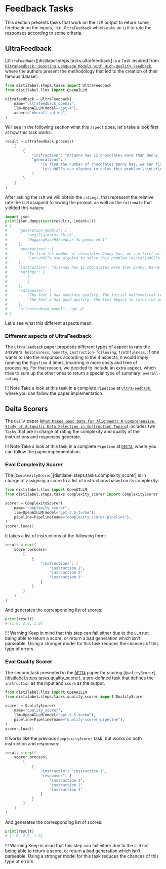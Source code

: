 # Feedback Tasks

This section presents tasks that work on the `LLM` output to return some feedback on the inputs, like `UltraFeedback` which asks an `LLM` to rate the responses according to some criteria.


## UltraFeedback

[`UltraFeedback`][distilabel.steps.tasks.ultrafeedback] is a `Task` inspired from [`UltraFeedback: Boosting Language Models with High-quality Feedback`](https://arxiv.org/abs/2310.01377), where the authors present the methodology that led to the creation of their famous dataset:

```python
from distilabel.steps.tasks import UltraFeedback
from distilabel.llms import OpenAILLM

ultrafeedback = UltraFeedback(
    name="ultrafeedback_openai",
    llm=OpenAILLM(model="gpt-4"),
    aspect="overall-rating",
)
```

Will see in the following section what this `aspect` does, let's take a look first at how this task works:

```python
result = ultrafeedback.process(
    [
        {
            "instruction": "Arianna has 12 chocolates more than Danny. Danny has 6 chocolates more than Robbie. Arianna has twice as many chocolates as Robbie has. How many chocolates does Danny have?",
            "generations": [
                "To find the number of chocolates Danny has, we can first write an equation that relates the number of chocolates Arianna, Danny, and Robbie have.\n\nArianna has 12 more chocolates than Danny, so we can write:\n\nArianna = Danny + 12 (1)\n\nDanny has 6 more chocolates than Robbie, so we can write:\n\nDanny = Robbie + 6 (2)\n\nArianna has twice as many chocolates as Robbie has, so we can write:\n\n",
                "Let\u0027s use algebra to solve this problem.\n\nLet\u0027s use the following variables:\n\n* C = the number of chocolates Robbie has\n* C + 6 = the number of chocolates Danny has\n* C + 12 = the number of chocolates Arianna has\n\nWe know that Arianna has twice as many chocolates as Robbie, so we can write:\n\nC + 12 = 2 \\* C\n\nNow we can solve for C:\n\nC + 12 = 2 \\* C\n12 = C\n\nSo Robbie has 12 chocolates.\n\nDanny has 6 more"
            ]
        }
    ]
)
```

After asking the `LLM` we will obtain the `ratings`, that represent the relative rate the `LLM` assigned following the prompt, as well as the `rationale` that yielded this values:

```python
import json
print(json.dumps(next(result), indent=2))
# {
#     "generation_models": [
#         "argilla/notus-7b-v1",
#         "HuggingFaceH4/zephyr-7b-gemma-v0.1"
#     ],
#     "generations": [
#         "To find the number of chocolates Danny has, we can first write an equation that relates the number of chocolates Arianna, Danny, and Robbie have.\n\nArianna has 12 more chocolates than Danny, so we can write:\n\nArianna = Danny + 12 (1)\n\nDanny has 6 more chocolates than Robbie, so we can write:\n\nDanny = Robbie + 6 (2)\n\nArianna has twice as many chocolates as Robbie has, so we can write:\n\n",
#         "Let\u0027s use algebra to solve this problem.\n\nLet\u0027s use the following variables:\n\n* C = the number of chocolates Robbie has\n* C + 6 = the number of chocolates Danny has\n* C + 12 = the number of chocolates Arianna has\n\nWe know that Arianna has twice as many chocolates as Robbie, so we can write:\n\nC + 12 = 2 \\* C\n\nNow we can solve for C:\n\nC + 12 = 2 \\* C\n12 = C\n\nSo Robbie has 12 chocolates.\n\nDanny has 6 more"
#     ],
#     "instruction": "Arianna has 12 chocolates more than Danny. Danny has 6 chocolates more than Robbie. Arianna has twice as many chocolates as Robbie has. How many chocolates does Danny have?",
#     "ratings": [
#         2,
#         3
#     ],
#     "rationales": [
#         "The Text 1 has moderate quality. The initial mathematical relationships are correct, but the task of solving the equations and finding out the number of chocolates Danny has is left incomplete. Therefore, it doesn\u0027t fully provide the informative and accurate answer required. ",
#         "The Text 2 has good quality. The text begins to solve the problem using algebra and successfully finds the number of chocolates Robbie has. However, it does not fully answer the instruction since the number of chocolates that Danny has is not ultimately included"
#     ],
#     "ultrafeedback_model": "gpt-4"
# }
```

Let's see what this different aspects mean.

### Different aspects of UltraFeedback

The `UltraFeedback` paper proposes different types of aspect to rate the answers: `helpfulness`, `honesty`, `instruction-following`, `truthfulness`. If one wants to rate the responses according to the 4 aspects, it would imply running the `Pipeline` 4 times, incurring in more costs and time of processing. For that reason, we decided to include an extra aspect, which tries to sum up the other ones to return a special type of summary: `overall-rating`.

!!! Note
    Take a look at this task in a complete `Pipeline` at [`UltraFeedback`](../../papers/ultrafeedback.md), where you can follow the paper implementation.

## Deita Scorers

The `DEITA` paper ([`What Makes Good Data for Alignment? A Comprehensive Study of Automatic Data Selection in Instruction Tuning`](https://arxiv.org/abs/2312.15685)) includes two `Tasks` that are in charge of rating the complexity and quality of the instructions and responses generate.

!!! Note
    Take a look at this task in a complete `Pipeline` at [`DEITA`](../../papers/deita.md), where you can follow the paper implementation.

### Evol Complexity Scorer

The [`ComplexityScorer`][distilabel.steps.tasks.complexity_scorer] is in charge of assigning a score to a list of instructions based on its complexity:

```python
from distilabel.llms import OpenAILLM
from distilabel.steps.tasks.complexity_scorer import ComplexityScorer

scorer = ComplexityScorer(
    name="complexity_scorer",
    llm=OpenAILLM(model="gpt-3.5-turbo"),
    pipeline=Pipeline(name="complexity-scorer-pipeline"),
)
scorer.load()
```

It takes a list of instructions of the following form:

```python
result = next(
    scorer.process(
        [
            {
                "instructions": [
                    "instruction 1",
                    "instruction 2"
                    "instruction 3"
                ]
            }
        ]
    )
)
```

And generates the corresponding list of scores:

```python
print(result)
# [1.0, 2.0, 1.0]
```

!!! Warning
    Keep in mind that this step can fail either due to the `LLM` not being able to return a score, or return a bad generation which isn't parseable. Using a stronger model for this task reduces the chances of this type of errors.

### Evol Quality Scorer

The second task presented in the [`DEITA`](https://arxiv.org/abs/2312.15685) paper for scoring [`QualityScorer`][distilabel.steps.tasks.quality_scorer], a pre-defined task that defines the `instruction` as the input and `score` as the output.

```python
from distilabel.llms import OpenAILLM
from distilabel.steps.tasks.quality_scorer import QualityScorer

scorer = QualityScorer(
    name="quality_scorer",
    llm=OpenAILLM(model="gpt-3.5-turbo"),
    pipeline=Pipeline(name="quality-scorer-pipeline"),
)
scorer.load()
```

It works like the previous `ComplexityScorer` task, but works on both instruction and responses:

```python
result = next(
    scorer.process(
        [
            {
                "instructin": "instruction 1",
                "responses": [
                    "instruction 1",
                    "instruction 2"
                    "instruction 3"
                ]
            }
        ]
    )
)
```

And generates the corresponding list of scores:

```python
print(result)
# [1.0, 2.0, 1.0]
```

!!! Warning
    Keep in mind that this step can fail either due to the `LLM` not being able to return a score, or return a bad generation which isn't parseable. Using a stronger model for this task reduces the chances of this type of errors.
